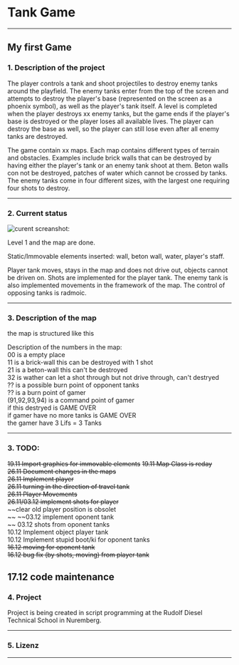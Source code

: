 # Tank Game 
---
My first Game
---
### 1. Description of the project
The player controls a tank and shoot projectiles to destroy enemy tanks around the playfield. The enemy tanks enter from the top of the screen and attempts to destroy the player's base (represented on the screen as a phoenix symbol), as well as the player's tank itself. A level is completed when the player destroys xx enemy tanks, but the game ends if the player's base is destroyed or the player loses all available lives. The player can destroy the base as well, so the player can still lose even after all enemy tanks are destroyed.

The game contain xx maps. Each map contains different types of terrain and obstacles. Examples include brick walls that can be destroyed by having either the player's tank or an enemy tank shoot at them. Beton walls con not be destroyed, patches of water which cannot be crossed by tanks. The enemy tanks come in four different sizes, with the largest one requiring four shots to destroy.

---
### 2. Current status

![curent screanshot:](https://github.com/wit-a/tank_game_py/blob/oop_versuch/Screenshot.jpg?raw=true)

Level 1 and the map are done.

Static/Immovable elements inserted: wall, beton wall, water, player's staff.

Player tank moves, stays in the map and does not drive out,
objects cannot be driven on.
Shots are implemented for the player tank.
The enemy tank is also implemented movements in the framework of the map.
The control of opposing tanks is radmoic.
        
---
### 3. Description of the map 
the map is structured like this

Description of the numbers in the map:  <br>
        00              is a empty place  <br>
        11              is a brick-wall this can be destroyed with 1 shot  <br>
        21              is a beton-wall this can't be destroyed  <br>
        32              is wather can let a shot through but not drive through, can't destryed  <br>
        ??              is a possible burn point of opponent tanks  <br>
        ??              is a burn point of gamer  <br>
        (91,92,93,94)   is a command point of gamer  <br>
                        if this destryed is GAME OVER <br>
                        if gamer have no more tanks is GAME OVER  <br>
                        the gamer have 3 Lifs = 3 Tanks  <br>
***


### 3. TODO: 

~~19.11 Import graphics for immovable elements~~
~~19.11 Map Class is reday <br>~~
~~26.11 Document changes in the maps  <br>~~
~~26.11 Implement player  <br>~~
~~26.11 turning in the direction of travel tank <br>~~
~~26.11 Player Movements  <br>~~
~~26.11/03.12 implement shots for player <br>~~
~~clear old player position is obsolet<br> ~~
~~03.12 implement oponent tank<br> ~~
03.12 shots from oponent tanks<br>
10.12 Implement object player tank<br>
10.12 Implement stupid boot/ki for oponent tanks <br>
~~16.12 moving for oponent tank<br>~~
~~16.12 bug fix (by shots, moving) from player tank<br>~~

17.12 code maintenance
---

### 4. Project 
Project is being created in script programming at the Rudolf Diesel Technical School in Nuremberg.

---
### 5. Lizenz 

---

